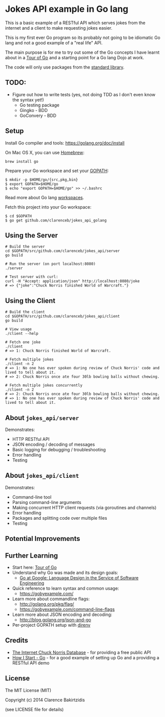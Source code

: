 Jokes API example in Go lang
============================

This is a basic example of a RESTful API which serves jokes from the internet and a client to make requesting jokes easier.

This is my first ever Go program so its probably not going to be idiomatic Go lang and not a good example of a "real life" API.

The main purpose is for me to try out some of the Go concepts I have learnt about in a [Tour of Go](http://tour.golang.org/) and a starting point for a Go lang Dojo at work.

The code will only use packages from the [standard library](http://golang.org/pkg/).

TODO:
-----
* Figure out how to write tests (yes, not doing TDD as I don't even know the syntax yet!)
    * Go testing package
    * Gingko - BDD
    * GoConvery - BDD

Setup
-----

Install Go compiler and tools: https://golang.org/doc/install

On Mac OS X, you can use [Homebrew](http://brew.sh/):

    brew install go

Prepare your Go workspace and set your [GOPATH](https://golang.org/doc/code.html#GOPATH):

    $ mkdir -p $HOME/go/{src,pkg,bin}
    $ export GOPATH=$HOME/go
    $ echo "export GOPATH=$HOME/go" >> ~/.bashrc

Read more about Go lang [workspaces](https://golang.org/doc/code.html#Workspaces).

Fetch this project into your Go workspace:

    $ cd $GOPATH
    $ go get github.com/clarenceb/jokes_api_golang

Using the Server
----------------

    # Build the server
    cd $GOPATH/src/github.com/clarenceb/jokes_api/server
    go build

    # Run the server (on port localhost:8080)
    ./server

    # Test server with curl:
    curl -H "Accept: application/json" http://localhost:8080/joke
    # => {"joke":"Chuck Norris finished World of Warcraft."}

Using the Client
----------------

    # Build the client
    cd $GOPATH/src/github.com/clarenceb/jokes_api/client
    go build

    # View usage
    ./client --help

    # Fetch one joke
    ./client
    # => 1: Chuck Norris finished World of Warcraft.

    # Fetch multiple jokes
    ./client -n 2
    # => 1: No one has ever spoken during review of Chuck Norris' code and lived to tell about it.
    # => 2: Chuck Norris once ate four 30lb bowling balls without chewing.

    # Fetch multiple jokes concurrently
    ./client -n 2
    # => 2: Chuck Norris once ate four 30lb bowling balls without chewing.
    # => 1: No one has ever spoken during review of Chuck Norris' code and lived to tell about it.

About `jokes_api/server`
-----------------------

Demonstrates:

* HTTP RESTful API
* JSON encoding / decoding of messages
* Basic logging for debugging / troubleshooting
* Error handling
* Testing

About `jokes_api/client`
-----------------------

Demonstrates:

* Command-line tool
* Parsing command-line arguments
* Making concurrent HTTP client requests (via goroutines and channels)
* Error handling
* Packages and splitting code over multiple files
* Testing

Potential Improvements
----------------------

Further Learning
----------------

* Start here: [Tour of Go](http://tour.golang.org/)
* Understand why Go was made and its design goals:
    * [Go at Google: Language Design in the Service of Software Engineering](http://talks.golang.org/2012/splash.article)
* Quick reference to learn syntax and common usage:
    * https://gobyexample.com/
* Learn more about commandline flags:
    * http://golang.org/pkg/flag/
    * https://gobyexample.com/command-line-flags
* Learn more about JSON encoding and decoding:
    * http://blog.golang.org/json-and-go
* Per-project GOPATH setup with [direnv](http://tammersaleh.com/posts/manage-your-gopath-with-direnv/)

Credits
-------

* [The Internet Chuck Norris Database](http://www.icndb.com/api/) - for providing a free public API
* [How I Start - Go](http://howistart.org/posts/go/1) - for a good example of setting up Go and a providing a RESTful API demo

License
-------

The MIT License (MIT)

Copyright (c) 2014 Clarence Bakirtzidis

(see LICENSE file for details)
